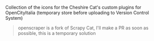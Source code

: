 Collection of the icons for the Cheshire Cat's custom plugins for OpenCityItalia (temporary store before uploading to Version Control System)

> openscraper is a fork of Scrapy Cat, I'll make a PR as soon as possible, this is a temporary solution
